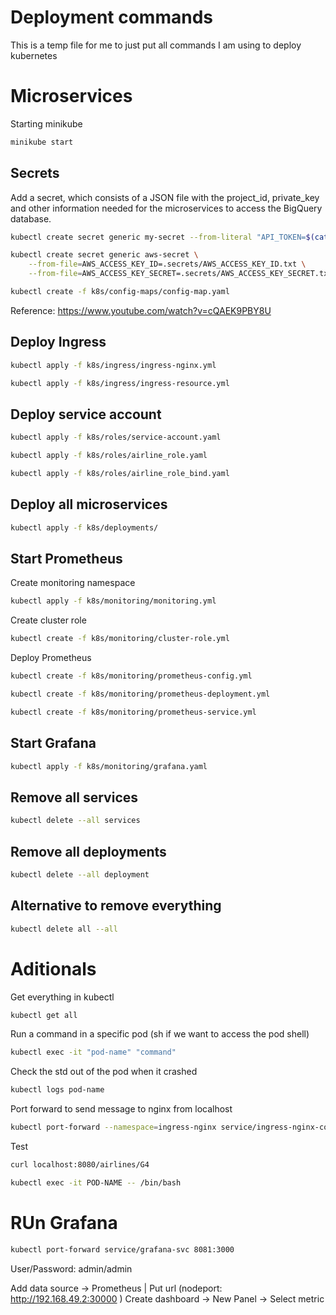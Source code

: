# Deployment commands

This is a temp file for me to just put all commands I am using to deploy kubernetes

# Microservices

Starting minikube

```bash
minikube start
```

## Secrets

Add a secret, which consists of a JSON file with the project_id, private_key and other information needed for the microservices to access the BigQuery database.

```bash
kubectl create secret generic my-secret --from-literal "API_TOKEN=$(cat .secrets/cnproject-381016-3aa6da06c093.json)"
```

```bash
kubectl create secret generic aws-secret \
    --from-file=AWS_ACCESS_KEY_ID=.secrets/AWS_ACCESS_KEY_ID.txt \
    --from-file=AWS_ACCESS_KEY_SECRET=.secrets/AWS_ACCESS_KEY_SECRET.txt
```

```bash
kubectl create -f k8s/config-maps/config-map.yaml
```

Reference: <https://www.youtube.com/watch?v=cQAEK9PBY8U>

## Deploy Ingress

```bash
kubectl apply -f k8s/ingress/ingress-nginx.yml
```

```bash
kubectl apply -f k8s/ingress/ingress-resource.yml
```

## Deploy service account

```bash
kubectl apply -f k8s/roles/service-account.yaml
```

```bash
kubectl apply -f k8s/roles/airline_role.yaml
```

```bash
kubectl apply -f k8s/roles/airline_role_bind.yaml
```

## Deploy all microservices

```bash
kubectl apply -f k8s/deployments/
```

## Start Prometheus

Create monitoring namespace

```bash
kubectl apply -f k8s/monitoring/monitoring.yml
```

Create cluster role

```bash
kubectl create -f k8s/monitoring/cluster-role.yml
```

Deploy Prometheus

```bash
kubectl create -f k8s/monitoring/prometheus-config.yml

kubectl create -f k8s/monitoring/prometheus-deployment.yml

kubectl create -f k8s/monitoring/prometheus-service.yml
```

## Start Grafana

```bash
kubectl apply -f k8s/monitoring/grafana.yaml
```

## Remove all services

```bash
kubectl delete --all services
```

## Remove all deployments

```bash
kubectl delete --all deployment
```

## Alternative to remove everything

```bash
kubectl delete all --all
```

# Aditionals

Get everything in kubectl

```bash
kubectl get all
```

Run a command in a specific pod (sh if we want to access the pod shell)

```bash
kubectl exec -it "pod-name" "command"
```

Check the std out of the pod when it crashed

```bash
kubectl logs pod-name
```

Port forward to send message to nginx from localhost

```bash
kubectl port-forward --namespace=ingress-nginx service/ingress-nginx-controller 8080:80
```

Test

```bash
curl localhost:8080/airlines/G4
```

```bash
kubectl exec -it POD-NAME -- /bin/bash
```

# RUn Grafana

```bash
kubectl port-forward service/grafana-svc 8081:3000
```

User/Password: admin/admin

Add data source -> Prometheus | Put url (nodeport: <http://192.168.49.2:30000> )
Create dashboard -> New Panel -> Select metric
